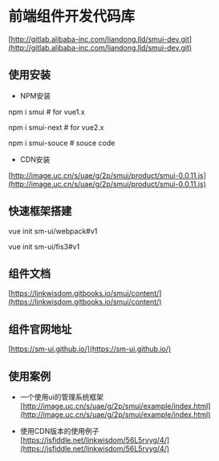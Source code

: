 # 前端组件开发代码库

[http://gitlab.alibaba-inc.com/liandong.lld/smui-dev.git](http://gitlab.alibaba-inc.com/liandong.lld/smui-dev.git)

## 使用安装

* NPM安装

npm i smui \# for vue1.x

npm i smui-next \# for vue2.x

npm i smui-souce \# souce code



* CDN安装

[http://image.uc.cn/s/uae/g/2p/smui/product/smui-0.0.11.js](http://image.uc.cn/s/uae/g/2p/smui/product/smui-0.0.11.js)

## 快速框架搭建

vue init sm-ui/webpack\#v1

vue init sm-ui/fis3\#v1

## 组件文档

[https://linkwisdom.gitbooks.io/smui/content/](https://linkwisdom.gitbooks.io/smui/content/)

## 组件官网地址 

[https://sm-ui.github.io/](https://sm-ui.github.io/)

## 使用案例

* 一个使用ui的管理系统框架  
  [http://image.uc.cn/s/uae/g/2p/smui/example/index.html](http://image.uc.cn/s/uae/g/2p/smui/example/index.html)

* 使用CDN版本的使用例子  
  [https://jsfiddle.net/linkwisdom/56L5rvyg/4/](https://jsfiddle.net/linkwisdom/56L5rvyg/4/)




